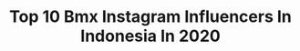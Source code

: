 ---
title: Top 10 Bmx Instagram Influencers In Indonesia In 2020
description: >-
  Find top bmx Instagram influencers in Indonesia in 2020. Most popular hashtags: #dirumahaja #stayathome #corona #league.
platform: Instagram
profiles:
  - username: "botayagata"
    fullname: >-
      Botayagata
    location: "Indonesia"
    followers: 32291
    engagement: 153
    commentsToLikes: 0.008604
    id: ck8szal6gnp040j780h1t92is
    verified: false
    hashtags: "#coronavirus, #covid19, #ancolbeach, #superadventure"
  - username: "samuelavrillian"
    fullname: >-
      Samuel Avrillian
    location: "Indonesia"
    followers: 8192
    engagement: 466
    commentsToLikes: 0.058163
    id: ck5hqh798t3tw0i11fef3qz6l
    verified: false
    hashtags: "#cianjur, #bdgbmx, #dirumahaja, #bandung"
  - username: "iwan_maruba_s"
    fullname: >-
      I. M. S
    location: "Indonesia"
    followers: 2201
    engagement: 1055
    commentsToLikes: 0.072239
    id: ck9wd6fjie9vk0j78x62703b4
    verified: false
    hashtags: "#vrtcl, #flatindo, #rideinside, #flatindobmx"
  - username: "tonisyarifudin"
    fullname: >-
      Toni Syarifudin
    location: "Indonesia"
    followers: 13960
    engagement: 624
    commentsToLikes: 0.018036
    id: ck5zysz2qah0r0i147lo22erj
    verified: false
    hashtags: "#bmxinternationalbanyuwangi, #philippines, #fail, #olympic"
  - username: "ardikawinata"
    fullname: >-
      AW
    location: "Indonesia"
    followers: 30042
    engagement: 409
    commentsToLikes: 0.016495
    id: ck5hj1mf8fuf80i112igr6wdk
    verified: false
    hashtags: "#timtamsenyumin, #timtamgolden, #goldentimtam, #timtaminsenyumin"
  - username: "uchinoyohei"
    fullname: >-
      内野洋平
    location: "Indonesia"
    followers: 11720
    engagement: 626
    commentsToLikes: 0.019452
    id: ck6tumbymh5px0j71pl1elff4
    verified: true
    hashtags: "#jeeprealgames, #thepowerofreal, #dontstopskills, #repost"
  - username: "rio_karioakbar"
    fullname: >-
      Rio Akbar
    location: "Indonesia"
    followers: 12097
    engagement: 669
    commentsToLikes: 0.013077
    id: ck5zyt0acah390i14hf6tbwad
    verified: false
    hashtags: "#forthoveofsport, #dirumahaja, #lockdown2020, #onealracing"
  - username: "vicky_kalea19"
    fullname: >-
      𝑽𝒊𝒄𝒌𝒚 𝑲𝒂𝒍𝒆𝒂
    location: "Indonesia"
    followers: 13267
    engagement: 722
    commentsToLikes: 0.019441
    id: ck6twwgvtuht40j71yb6tjy0c
    verified: false
    hashtags: "#instaphotos, #tflers, #igers, #iphoneonly"
  - username: "reynaldirere171"
    fullname: >-
      Reynaldi pradhana (rere)
    location: "Indonesia"
    followers: 30512
    engagement: 973
    commentsToLikes: 0.010747
    id: ck13bh0covcvt0i194114wom9
    verified: false
    hashtags: "#mxking, #racikanbaru, #vespa, #2strokelovers"
  - username: "fais_anggara"
    fullname: >-
      FAIS
    location: "Indonesia"
    followers: 7289
    engagement: 815
    commentsToLikes: 0.100566
    id: ckap16m8pt9vb0i78pyi7b6pp
    verified: false
    hashtags: "#pendaki, #jejakpendaki, #mountains, #exploremalang"
---